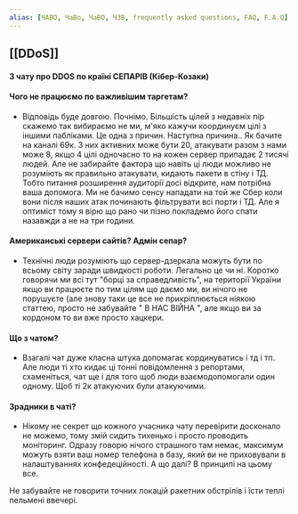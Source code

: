 ```yaml
---
alias: [ЧАВО, ЧаВо, ЧаВО, ЧЗВ, frequently asked questions, FAQ, F.A.Q]
---
```


## [[DDoS]]
#### З чату про DDOS по країні СЕПАРІВ (Кібер-Козаки)

#### Чого не працюємо по важливішим таргетам?
- Відповідь буде довгою. Почнімо. Більшість цілей з недавніх пір скажемо так вибираємо не ми, м'яко кажучи координуєм цілі з іншими пабліками. Це одна з причин. Наступна причина.. Як бачите на каналі 69к. З них активних може бути 20, атакувати разом з нами може 8, якщо 4 цілі одночасно то на кожен сервер припадає 2 тисячі людей. Але не забирайте фактора що навіть ці люди можливо не розуміють як правильно атакувати, кидають пакети в стіну і ТД. Тобто питання розширення аудиторії досі відкрите, нам потрібна ваша допомога. Ми не бачимо сенсу нападати на той же Сбер коли вони після наших атак починають фільтрувати всі порти і ТД. Але я оптиміст тому я вірю що рано чи пізно покладемо його спати назавжди а не на три години.

#### Американські сервери сайтів? Адмін сепар?
- Технічні люди розуміють що сервер-дзеркала можуть бути по всьому світу заради швидкості роботи. Легально це чи ні. Коротко говорячи ми всі тут "борці за справедливість", на території України якщо ви працюєте по тим цілям що даємо ми, ви нічого не порушуєте (але знову таки це все не прикріплюється ніякою статтею, просто не забувайте " В НАС ВІЙНА ", але якщо ви за кордоном то ви вже просто хацкери.

#### Що з чатом?
- Взагалі чат дуже класна штука допомагає кординуватись і тд і тп. Але люди ті хто кидає ці тонні повідомлення з репортами, схаменіться, чат ще і для того щоб люди взаємодопомогали один одному. Щоб ті 2к атакуючих були атакуючими.

#### Зрадники в чаті?
- Нікому не секрет що кожного учасника чату перевірити досконало не можемо, тому змій сидить тихенько і просто проводить моніторинг. Одразу говорю нічого страшного там немає, максимум можуть взяти ваш номер телефона в базу, який ви не приховували в налаштуваннях конфедеційності.
А що далі? В принципі на цьому все.

Не забувайте не говорити точних локацій ракетних обстрілів і їсти теплі пельмені ввечері.